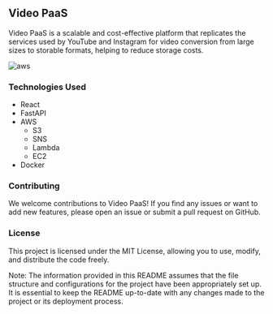 ## Video PaaS

Video PaaS is a scalable and cost-effective platform that replicates the services used by YouTube and Instagram for video conversion from large sizes to storable formats, helping to reduce storage costs.

![aws](https://github.com/sakkurthi-sashank/video-PaaS/assets/126908332/cc991cc5-5376-43a6-b002-cc2f6549800e)

### Technologies Used
- React
- FastAPI
- AWS
  - S3
  - SNS
  - Lambda
  - EC2
- Docker

### Contributing
We welcome contributions to Video PaaS! If you find any issues or want to add new features, please open an issue or submit a pull request on GitHub.

### License
This project is licensed under the MIT License, allowing you to use, modify, and distribute the code freely.

Note: The information provided in this README assumes that the file structure and configurations for the project have been appropriately set up. It is essential to keep the README up-to-date with any changes made to the project or its deployment process.
